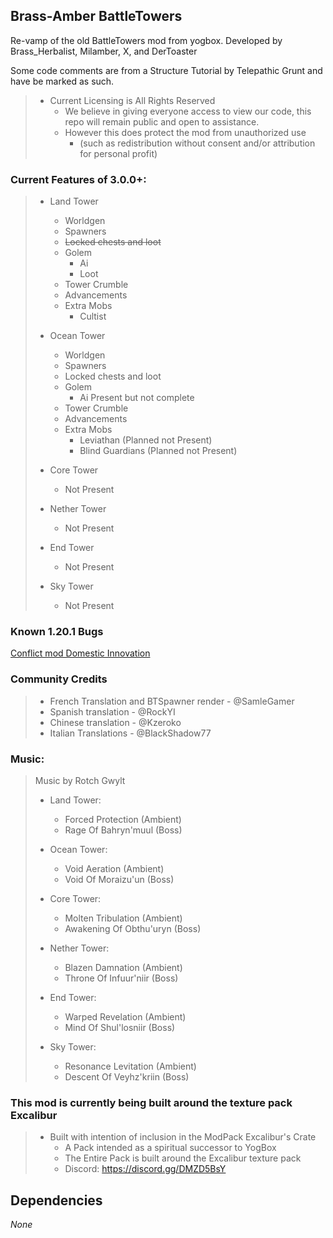 ## Brass-Amber BattleTowers
Re-vamp of the old BattleTowers mod from yogbox. Developed by Brass_Herbalist, Milamber, X, and DerToaster

Some code comments are from a Structure Tutorial by Telepathic Grunt and have be marked as such.

>- Current Licensing is All Rights Reserved
>   - We believe in giving everyone access to view our code, this repo will remain public and open to assistance. 
>   - However this does protect the mod from unauthorized use 
>     - (such as redistribution without consent and/or attribution for personal profit)

### Current Features of 3.0.0+:

>- Land Tower 
>   - Worldgen
>   - Spawners 
>   - ~~Locked chests and loot~~
>   - Golem
>     - Ai
>     - Loot
>   - Tower Crumble
>   - Advancements
>   - Extra Mobs
>     - Cultist 
>
> 
>- Ocean Tower 
>   - Worldgen
>   - Spawners
>   - Locked chests and loot
>   - Golem
>     - Ai Present but not complete
>   - Tower Crumble
>   - Advancements
>   - Extra Mobs
>     - Leviathan (Planned not Present)
>     - Blind Guardians (Planned not Present)
>
> 
>- Core Tower
>   - Not Present
>
> 
>- Nether Tower
>   - Not Present
>
>
>- End Tower
>   - Not Present
>
>
>- Sky Tower
>   - Not Present



### Known 1.20.1 Bugs

[Conflict mod Domestic Innovation](https://github.com/BrassAmber-Mods/Brass_Amber_BattleTowers/issues/81)

### Community Credits

>- French Translation and BTSpawner render - @SamleGamer
>- Spanish translation - @RockYI
>- Chinese translation - @Kzeroko
>- Italian Translations - @BlackShadow77


### Music:
> Music by Rotch Gwylt
>- Land Tower:
>   - Forced Protection (Ambient)
>   - Rage Of Bahryn'muul (Boss)
>
> 
>- Ocean Tower:
>   - Void Aeration (Ambient)
>   - Void Of Moraizu'un (Boss)
>
>
>- Core Tower:
>   - Molten Tribulation (Ambient)
>   - Awakening Of Obthu'uryn (Boss)
>
>
>- Nether Tower:
>   - Blazen Damnation (Ambient)
>   - Throne Of Infuur'niir (Boss)
>
>
>- End Tower:
>   - Warped Revelation (Ambient)
>   - Mind Of Shul'losniir (Boss)
>
>
>- Sky Tower:
>   - Resonance Levitation (Ambient)
>   - Descent Of Veyhz'kriin (Boss)


### This mod is currently being built around the texture pack Excalibur
>- Built with intention of inclusion in the ModPack Excalibur's Crate
>   - A Pack intended as a spiritual successor to YogBox 
>   - The Entire Pack is built around the Excalibur texture pack
>   - Discord: https://discord.gg/DMZD5BsY 


## Dependencies

_None_
